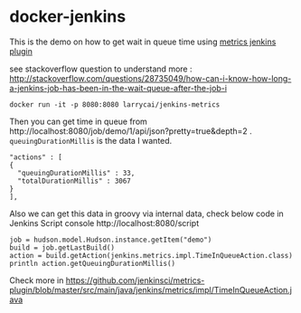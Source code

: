 # docker-jenkins #

This is the demo on how to get wait in queue time using [metrics jenkins plugin](https://wiki.jenkins-ci.org/display/JENKINS/Metrics+Plugin)

see stackoverflow question to understand more : http://stackoverflow.com/questions/28735049/how-can-i-know-how-long-a-jenkins-job-has-been-in-the-wait-queue-after-the-job-i 

	docker run -it -p 8080:8080 larrycai/jenkins-metrics
	
Then you can get time in queue from http://localhost:8080/job/demo/1/api/json?pretty=true&depth=2 . `queuingDurationMillis` is the data I wanted.

	"actions" : [
	{
	  "queuingDurationMillis" : 33,
	  "totalDurationMillis" : 3067
	}
	],
	
Also we can get this data in groovy via internal data, check below code in Jenkins Script console http://localhost:8080/script

	job = hudson.model.Hudson.instance.getItem("demo")
	build = job.getLastBuild()
	action = build.getAction(jenkins.metrics.impl.TimeInQueueAction.class)
	println action.getQueuingDurationMillis()

Check more in https://github.com/jenkinsci/metrics-plugin/blob/master/src/main/java/jenkins/metrics/impl/TimeInQueueAction.java 

